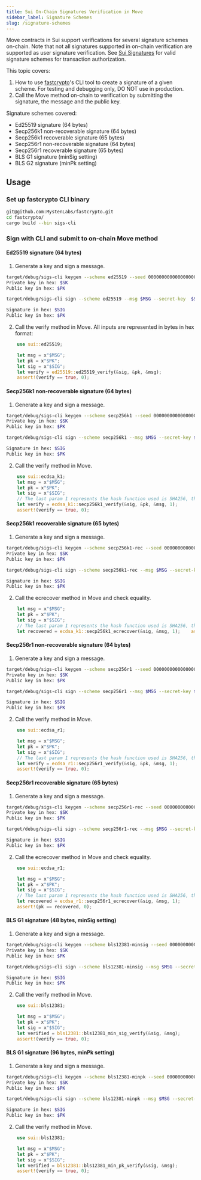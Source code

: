 ```yaml
---
title: Sui On-Chain Signatures Verification in Move
sidebar_label: Signature Schemes
slug: /signature-schemes
---
```


Move contracts in Sui support verifications for several signature schemes on-chain. Note that not all signatures supported in on-chain verification are supported as user signature verification. See [Sui Signatures](./signatures.md#user-signature) for valid signature schemes for transaction authorization.

This topic covers:

1.  How to use [fastcrypto](https://github.com/MystenLabs/fastcrypto)'s CLI tool to create a signature of a given scheme. For testing and debugging only, DO NOT use in production.
1.  Call the Move method on-chain to verification by submitting the signature, the message and the public key.

Signature schemes covered:

- Ed25519 signature (64 bytes)
- Secp256k1 non-recoverable signature (64 bytes)
- Secp256k1 recoverable signature (65 bytes)
- Secp256r1 non-recoverable signature (64 bytes)
- Secp256r1 recoverable signature (65 bytes)
- BLS G1 signature (minSig setting)
- BLS G2 signature (minPk setting)

## Usage

### Set up fastcrypto CLI binary

```bash
git@github.com:MystenLabs/fastcrypto.git
cd fastcrypto/
cargo build --bin sigs-cli
```

### Sign with CLI and submit to on-chain Move method

#### Ed25519 signature (64 bytes)

1. Generate a key and sign a message.

```bash
target/debug/sigs-cli keygen --scheme ed25519 --seed 0000000000000000000000000000000000000000000000000000000000000000
Private key in hex: $SK
Public key in hex: $PK

target/debug/sigs-cli sign --scheme ed25519 --msg $MSG --secret-key  $SK

Signature in hex: $SIG
Public key in hex: $PK
```

2. Call the verify method in Move. All inputs are represented in bytes in hex format:

```rust
    use sui::ed25519;

    let msg = x"$MSG";
    let pk = x"$PK";
    let sig = x"$SIG";
    let verify = ed25519::ed25519_verify(&sig, &pk, &msg);
    assert!(verify == true, 0);
```

#### Secp256k1 non-recoverable signature (64 bytes)

1. Generate a key and sign a message.

```bash
target/debug/sigs-cli keygen --scheme secp256k1 --seed 0000000000000000000000000000000000000000000000000000000000000000
Private key in hex: $SK
Public key in hex: $PK

target/debug/sigs-cli sign --scheme secp256k1 --msg $MSG --secret-key $SK

Signature in hex: $SIG
Public key in hex: $PK
```

2. Call the verify method in Move.

```rust
    use sui::ecdsa_k1;
    let msg = x"$MSG";
    let pk = x"$PK";
    let sig = x"$SIG";
    // The last param 1 represents the hash function used is SHA256, the default hash function used when signing in CLI.    assert!(verify == true, 0);
    let verify = ecdsa_k1::secp256k1_verify(&sig, &pk, &msg, 1);
    assert!(verify == true, 0);
```

#### Secp256k1 recoverable signature (65 bytes)

1. Generate a key and sign a message.

```bash
target/debug/sigs-cli keygen --scheme secp256k1-rec --seed 0000000000000000000000000000000000000000000000000000000000000000
Private key in hex: $SK
Public key in hex: $PK

target/debug/sigs-cli sign --scheme secp256k1-rec --msg $MSG --secret-key $SK

Signature in hex: $SIG
Public key in hex: $PK
```

2. Call the ecrecover method in Move and check equality.

```rust
    let msg = x"$MSG";
    let pk = x"$PK";
    let sig = x"$SIG";
    // The last param 1 represents the hash function used is SHA256, the default hash function used when signing in CLI.
    let recovered = ecdsa_k1::secp256k1_ecrecover(&sig, &msg, 1);    assert!(pk == recovered, 0);
```

#### Secp256r1 non-recoverable signature (64 bytes)

1. Generate a key and sign a message.

```bash
target/debug/sigs-cli keygen --scheme secp256r1 --seed 0000000000000000000000000000000000000000000000000000000000000000
Private key in hex: $SK
Public key in hex: $PK

target/debug/sigs-cli sign --scheme secp256r1 --msg $MSG --secret-key $SK

Signature in hex: $SIG
Public key in hex: $PK
```

2. Call the verify method in Move.

```rust
    use sui::ecdsa_r1;

    let msg = x"$MSG";
    let pk = x"$PK";
    let sig = x"$SIG";
    // The last param 1 represents the hash function used is SHA256, the default hash function used when signing in CLI.
    let verify = ecdsa_r1::secp256r1_verify(&sig, &pk, &msg, 1);
    assert!(verify == true, 0);
```

#### Secp256r1 recoverable signature (65 bytes)

1. Generate a key and sign a message.

```bash
target/debug/sigs-cli keygen --scheme secp256r1-rec --seed 0000000000000000000000000000000000000000000000000000000000000000
Private key in hex: $SK
Public key in hex: $PK

target/debug/sigs-cli sign --scheme secp256r1-rec --msg $MSG --secret-key $SK

Signature in hex: $SIG
Public key in hex: $PK
```

2. Call the ecrecover method in Move and check equality.

```rust
    use sui::ecdsa_r1;

    let msg = x"$MSG";
    let pk = x"$PK";
    let sig = x"$SIG";
    // The last param 1 represents the hash function used is SHA256, the default hash function used when signing in CLI.
    let recovered = ecdsa_r1::secp256r1_ecrecover(&sig, &msg, 1);
    assert!(pk == recovered, 0);
```

#### BLS G1 signature (48 bytes, minSig setting)

1. Generate a key and sign a message.

```bash
target/debug/sigs-cli keygen --scheme bls12381-minsig --seed 0000000000000000000000000000000000000000000000000000000000000000
Private key in hex: $SK
Public key in hex: $PK

target/debug/sigs-cli sign --scheme bls12381-minsig --msg $MSG --secret-key $SK

Signature in hex: $SIG
Public key in hex: $PK
```

2. Call the verify method in Move.

```rust
    use sui::bls12381;

    let msg = x"$MSG";
    let pk = x"$PK";
    let sig = x"$SIG";
    let verified = bls12381::bls12381_min_sig_verify(&sig, &msg);
    assert!(verify == true, 0);
```

#### BLS G1 signature (96 bytes, minPk setting)

1. Generate a key and sign a message.

```bash
target/debug/sigs-cli keygen --scheme bls12381-minpk --seed 0000000000000000000000000000000000000000000000000000000000000000
Private key in hex: $SK
Public key in hex: $PK

target/debug/sigs-cli sign --scheme bls12381-minpk --msg $MSG --secret-key $SK

Signature in hex: $SIG
Public key in hex: $PK
```

2. Call the verify method in Move.

```rust
    use sui::bls12381;

    let msg = x"$MSG";
    let pk = x"$PK";
    let sig = x"$SIG";
    let verified = bls12381::bls12381_min_pk_verify(&sig, &msg);
    assert!(verify == true, 0);
```
